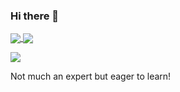 ### Hi there 👋


<a href="https://github.com/Sophie-zh">
  <img 
       align="center" 
       src="https://github-readme-stats.vercel.app/api?username=sophie-zh&show_icons=true" />
</a>

<a href="https://github.com/Sophie-zh">
  <img 
       align="center" 
       src="https://github-readme-stats.vercel.app/api/top-langs/?username=sophie-zh&layout=default" />

</a>


![](https://komarev.com/ghpvc/?username=sophie-zh&label=Visitors+Counter)


Not much an expert but eager to learn!


<!--
**Sophie-zh/Sophie-zh** is a ✨ _special_ ✨ repository because its `README.md` (this file) appears on your GitHub profile.

Here are some ideas to get you started:

- 🔭 I’m currently working on ...
- 🌱 I’m currently learning ...
- 👯 I’m looking to collaborate on ...
- 🤔 I’m looking for help with ...
- 💬 Ask me about ...
- 📫 How to reach me: ...
- 😄 Pronouns: ...
- ⚡ Fun fact: ...
-->
